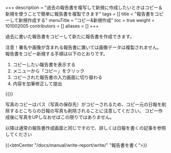 +++
description = "過去の報告書を複写して新規に作成したいときはコピー＆新規を使うことで簡単に報告書を複製できます"
tags = []
title = "報告書をコピーして新規作成する"
menuTitle = "コピー&新規作成"
toc = true
weight = 101002005
contributors = []
aliases = []
+++

過去に書いた報告書をコピーして新たに報告書を作成できます。

注意！署名や画像が含まれる報告書に置いては画像データは複製されません。
報告書をコピー新規する手順は以下のとおりです。

1. コピーしたい報告書を表示する
1. メニューから「コピー」をクリック
1. コピーされた報告書の入力画面に切り替わる
1. 内容を加筆修正して提出


{{<appscreen filename="copy" title="過去の報告書を複写して新しい報告書を作成する"  >}}

写真のコピーはパス（写真の保存先）がコピーされるため、コピー元の日報を削除するとこちらの日報の写真も削除されることに注意してください。
コピー作成後に写真をUPしなおせばこの限りではありません。

以降は通常の報告書作成画面と同じですので、詳しくは日報を書くの記事を参照してください

{{<btnCenter "/docs/manual/write-report/write/" "報告書を書く">}}

